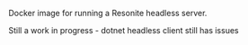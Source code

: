 Docker image for running a Resonite headless server.

Still a work in progress - dotnet headless client still has issues
